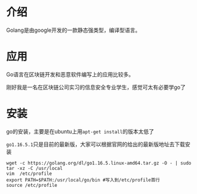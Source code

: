 # 介绍

Golang是由google开发的一款静态强类型，编译型语言。



# 应用

Go语言在区块链开发和恶意软件编写上的应用比较多。

刚好我是一名在区块链公司实习的信息安全专业学生，感觉可太有必要学go了



# 安装

go的安装，主要是在ubuntu上用`apt-get install`的版本太低了

`go1.16.5.1`只是目前的最新版，大家可以根据官网的给出的最新版地址去下载安装

```
wget -c https://golang.org/dl/go1.16.5.linux-amd64.tar.gz -O - | sudo tar -xz -C /usr/local
vim  /etc/profile
export PATH=$PATH:/usr/local/go/bin #写入到/etc/profile首行
source /etc/profile
```

